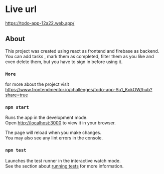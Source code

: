# Live url
https://todo-app-12a22.web.app/

## About
This project was created using react as frontend and firebase as backend.\
You can add tasks , mark them as completed, filter them as you like and even delete them, but you have to sign in before using it.
### `More`
for more about the project visit https://www.frontendmentor.io/challenges/todo-app-Su1_KokOW/hub?share=true

### `npm start`

Runs the app in the development mode.\
Open [http://localhost:3000](http://localhost:3000) to view it in your browser.

The page will reload when you make changes.\
You may also see any lint errors in the console.

### `npm test`

Launches the test runner in the interactive watch mode.\
See the section about [running tests](https://facebook.github.io/create-react-app/docs/running-tests) for more information.
